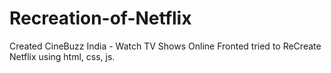# Recreation-of-Netflix
Created CineBuzz India - Watch TV Shows Online Fronted tried to ReCreate Netflix using html, css, js.
